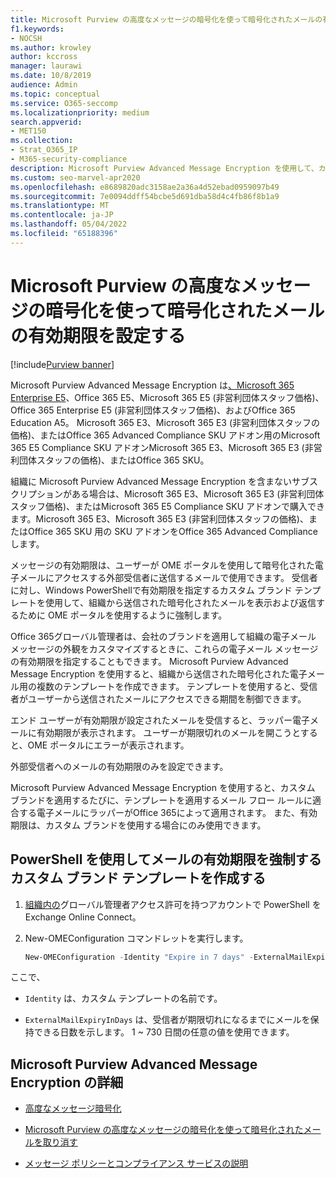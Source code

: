 ```yaml
---
title: Microsoft Purview の高度なメッセージの暗号化を使って暗号化されたメールの有効期限を設定する
f1.keywords:
- NOCSH
ms.author: krowley
author: kccross
manager: laurawi
ms.date: 10/8/2019
audience: Admin
ms.topic: conceptual
ms.service: O365-seccomp
ms.localizationpriority: medium
search.appverid:
- MET150
ms.collection:
- Strat_O365_IP
- M365-security-compliance
description: Microsoft Purview Advanced Message Encryption を使用して、カスタム ブランド テンプレートを使用して電子メールの有効期限を設定することで、電子メールセキュリティを拡張します。
ms.custom: seo-marvel-apr2020
ms.openlocfilehash: e8689820adc3158ae2a36a4d52ebad0959097b49
ms.sourcegitcommit: 7e0094ddff54bcbe5d691dba58d4c4fb86f8b1a9
ms.translationtype: MT
ms.contentlocale: ja-JP
ms.lasthandoff: 05/04/2022
ms.locfileid: "65188396"
---
```

# <a name="set-an-expiration-date-for-email-encrypted-by-microsoft-purview-advanced-message-encryption"></a>Microsoft Purview の高度なメッセージの暗号化を使って暗号化されたメールの有効期限を設定する

[!include[Purview banner](../includes/purview-rebrand-banner.md)]

Microsoft Purview Advanced Message Encryption は[、Microsoft 365 Enterprise E5](https://www.microsoft.com/microsoft-365/enterprise/home)、Office 365 E5、Microsoft 365 E5 (非営利団体スタッフ価格)、Office 365 Enterprise E5 (非営利団体スタッフ価格)、およびOffice 365 Education A5。 Microsoft 365 E3、Microsoft 365 E3 (非営利団体スタッフの価格)、またはOffice 365 Advanced Compliance SKU アドオン用のMicrosoft 365 E5 Compliance SKU アドオンMicrosoft 365 E3、Microsoft 365 E3 (非営利団体スタッフの価格)、またはOffice 365 SKU。

組織に Microsoft Purview Advanced Message Encryption を含まないサブスクリプションがある場合は、Microsoft 365 E3、Microsoft 365 E3 (非営利団体スタッフ価格)、またはMicrosoft 365 E5 Compliance SKU アドオンで購入できます。Microsoft 365 E3、Microsoft 365 E3 (非営利団体スタッフの価格)、またはOffice 365 SKU 用の SKU アドオンをOffice 365 Advanced Complianceします。

メッセージの有効期限は、ユーザーが OME ポータルを使用して暗号化された電子メールにアクセスする外部受信者に送信するメールで使用できます。 受信者に対し、Windows PowerShellで有効期限を指定するカスタム ブランド テンプレートを使用して、組織から送信された暗号化されたメールを表示および返信するために OME ポータルを使用するように強制します。

Office 365グローバル管理者は、会社のブランドを適用して組織の電子メール メッセージの外観をカスタマイズするときに、これらの電子メール メッセージの有効期限を指定することもできます。 Microsoft Purview Advanced Message Encryption を使用すると、組織から送信された暗号化された電子メール用の複数のテンプレートを作成できます。 テンプレートを使用すると、受信者がユーザーから送信されたメールにアクセスできる期間を制御できます。

エンド ユーザーが有効期限が設定されたメールを受信すると、ラッパー電子メールに有効期限が表示されます。 ユーザーが期限切れのメールを開こうとすると、OME ポータルにエラーが表示されます。

外部受信者へのメールの有効期限のみを設定できます。

Microsoft Purview Advanced Message Encryption を使用すると、カスタム ブランドを適用するたびに、テンプレートを適用するメール フロー ルールに適合する電子メールにラッパーがOffice 365によって適用されます。 また、有効期限は、カスタム ブランドを使用する場合にのみ使用できます。

## <a name="create-a-custom-branding-template-to-force-mail-expiration-by-using-powershell"></a>PowerShell を使用してメールの有効期限を強制するカスタム ブランド テンプレートを作成する

1. [組織内の](/powershell/exchange/connect-to-exchange-online-powershell)グローバル管理者アクセス許可を持つアカウントで PowerShell をExchange Online Connect。

2. New-OMEConfiguration コマンドレットを実行します。

    ```powershell
    New-OMEConfiguration -Identity "Expire in 7 days" -ExternalMailExpiryInDays 7
    ```

ここで、

- `Identity` は、カスタム テンプレートの名前です。

- `ExternalMailExpiryInDays` は、受信者が期限切れになるまでにメールを保持できる日数を示します。 1 ~ 730 日間の任意の値を使用できます。

## <a name="more-information-about-microsoft-purview-advanced-message-encryption"></a>Microsoft Purview Advanced Message Encryption の詳細

- [高度なメッセージ暗号化](ome-advanced-message-encryption.md)

- [Microsoft Purview の高度なメッセージの暗号化を使って暗号化されたメールを取り消す](revoke-ome-encrypted-mail.md)

- [メッセージ ポリシーとコンプライアンス サービスの説明](/office365/servicedescriptions/exchange-online-service-description/message-policy-and-compliance)
